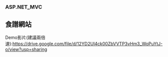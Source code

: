 ### ASP.NET_MVC
## 食譜網站
Demo影片(建議兩倍速):https://drive.google.com/file/d/12YD2Ul4ck00ZbVVTP3vHm3_WoPuYtJ-o/view?usp=sharing

